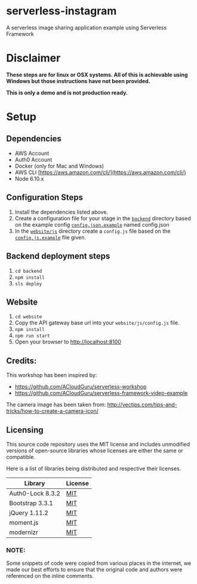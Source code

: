 # serverless-instagram

A serverless image sharing application example using Serverless Framework

# Disclaimer
**These steps are for linux or OSX systems. All of this is achievable using Windows but those instructions have not been provided.**

**This is only a demo and is not production ready.**

# Setup
## Dependencies
* AWS Account
* Auth0 Account
* Docker (only for Mac and Windows)
* AWS CLI [https://aws.amazon.com/cli/](https://aws.amazon.com/cli/)
* Node 6.10.x

## Configuration Steps
1. Install the dependencies listed above.
2. Create a configuration file for your stage in the [`backend`](backend) directory based on the example config [`config.json.example`](backend/config.json.example) named config.json
5. In the [`website/js`](website/js) directory create a `config.js` file based on the [`config.js.example`](website/config.js.example) file given.

## Backend deployment steps
1. `cd backend`
2. `npm install`
3. `sls deploy`

## Website
1. `cd website`
2. Copy the API gateway base url into your `website/js/config.js` file.
3. `npm install`
4. `npm run start`
5. Open your browser to [http://localhost:8100](http://localhost:8100)


## Credits:

This workshop has been inspired by:
* https://github.com/ACloudGuru/serverless-workshop
* https://github.com/ACloudGuru/serverless-framework-video-example

The camera image has been taken from:
http://vectips.com/tips-and-tricks/how-to-create-a-camera-icon/

## Licensing

This source code repository uses the MIT license and includes
unmodified versions of open-source libraries whose licenses are
either the same or compatible.

Here is a list of libraries being distributed and respective their
licenses.

| Library           | License |
| ----------------- | ------- |
| Auth0-Lock 8.3.2  | [MIT](https://github.com/auth0/lock/blob/v8.3.2/LICENSE) |
| Bootstrap 3.3.1   | [MIT](https://github.com/twbs/bootstrap/blob/v3.3.1/LICENSE) |
| jQuery 1.11.2     | [MIT](https://jquery.org/license/) |
| moment.js         | [MIT](https://github.com/moment/moment/blob/develop/LICENSE) |
| modernizr         | [MIT](https://modernizr.com/license/)

### NOTE:

Some snippets of code were copied from various places in the internet,
we made our best efforts to ensure that the original code and authors
were referenced on the inline comments.
